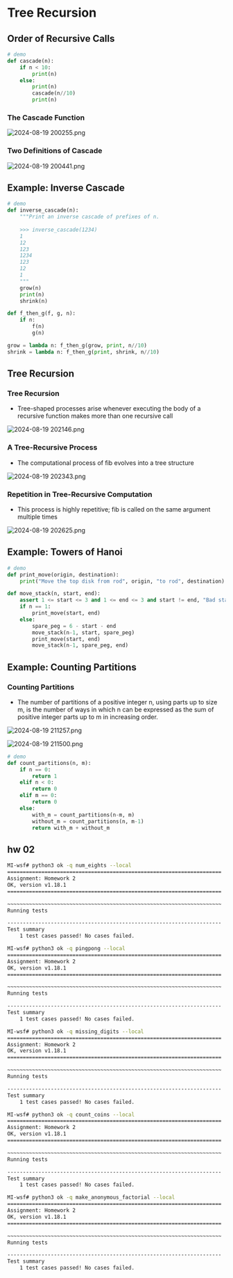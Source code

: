 # Tree Recursion
## Order of Recursive Calls
```py
# demo
def cascade(n):
    if n < 10:
        print(n)
    else:
        print(n)
        cascade(n//10)
        print(n)
```
### The Cascade Function
![ 2024-08-19 200255.png](https://s2.loli.net/2024/08/19/aUmszMQjpvC5Wer.png)
### Two Definitions of Cascade
![ 2024-08-19 200441.png](https://s2.loli.net/2024/08/19/QfOUADuMqR7sT5g.png)
## Example: Inverse Cascade
```py
# demo
def inverse_cascade(n):
    """Print an inverse cascade of prefixes of n.
    
    >>> inverse_cascade(1234)
    1
    12
    123
    1234
    123
    12
    1
    """
    grow(n)
    print(n)
    shrink(n)

def f_then_g(f, g, n):
    if n:
        f(n)
        g(n)

grow = lambda n: f_then_g(grow, print, n//10)
shrink = lambda n: f_then_g(print, shrink, n//10)
```
## Tree Recursion
### Tree Recursion
- Tree-shaped processes arise whenever executing the body of a recursive function makes more than one recursive call

![ 2024-08-19 202146.png](https://s2.loli.net/2024/08/19/HnzrsbwvDQhy8lI.png)
### A Tree-Recursive Process
-  The computational process of fib evolves into a tree structure

![ 2024-08-19 202343.png](https://s2.loli.net/2024/08/19/wnkexzJ2t7XYo4m.png)
### Repetition in Tree-Recursive Computation
-  This process is highly repetitive; fib is called on the same argument multiple times

![ 2024-08-19 202625.png](https://s2.loli.net/2024/08/19/AYNj4Bdefn5xOPT.png)
## Example: Towers of Hanoi
```py
# demo
def print_move(origin, destination):
    print("Move the top disk from rod", origin, "to rod", destination)

def move_stack(n, start, end):
    assert 1 <= start <= 3 and 1 <= end <= 3 and start != end, "Bad start/end"
    if n == 1:
        print_move(start, end)
    else:
        spare_peg = 6 - start - end
        move_stack(n-1, start, spare_peg)
        print_move(start, end)
        move_stack(n-1, spare_peg, end)
```
## Example: Counting Partitions
### Counting Partitions
-  The number of partitions of a positive integer n, using parts up to size m, is the number of ways in which n can be expressed as the sum of positive integer parts up to m in increasing order.
  
![ 2024-08-19 211257.png](https://s2.loli.net/2024/08/19/ObLH9IWBQdTAP4k.png)

![ 2024-08-19 211500.png](https://s2.loli.net/2024/08/19/2XlxI1fkTsWuEcz.png)
```py
# demo
def count_partitions(n, m):
    if n == 0:
        return 1
    elif n < 0:
        return 0
    elif m == 0:
        return 0
    else:
        with_m = count_partitions(n-m, m)
        without_m = count_partitions(n, m-1)
        return with_m + without_m
```
## hw 02
```sh
MI-wsf# python3 ok -q num_eights --local
=====================================================================
Assignment: Homework 2
OK, version v1.18.1
=====================================================================

~~~~~~~~~~~~~~~~~~~~~~~~~~~~~~~~~~~~~~~~~~~~~~~~~~~~~~~~~~~~~~~~~~~~~
Running tests

---------------------------------------------------------------------
Test summary
    1 test cases passed! No cases failed.

MI-wsf# python3 ok -q pingpong --local
=====================================================================
Assignment: Homework 2
OK, version v1.18.1
=====================================================================

~~~~~~~~~~~~~~~~~~~~~~~~~~~~~~~~~~~~~~~~~~~~~~~~~~~~~~~~~~~~~~~~~~~~~
Running tests

---------------------------------------------------------------------
Test summary
    1 test cases passed! No cases failed.

MI-wsf# python3 ok -q missing_digits --local
=====================================================================
Assignment: Homework 2
OK, version v1.18.1
=====================================================================

~~~~~~~~~~~~~~~~~~~~~~~~~~~~~~~~~~~~~~~~~~~~~~~~~~~~~~~~~~~~~~~~~~~~~
Running tests

---------------------------------------------------------------------
Test summary
    1 test cases passed! No cases failed.

MI-wsf# python3 ok -q count_coins --local
=====================================================================
Assignment: Homework 2
OK, version v1.18.1
=====================================================================

~~~~~~~~~~~~~~~~~~~~~~~~~~~~~~~~~~~~~~~~~~~~~~~~~~~~~~~~~~~~~~~~~~~~~
Running tests

---------------------------------------------------------------------
Test summary
    1 test cases passed! No cases failed.

MI-wsf# python3 ok -q make_anonymous_factorial --local
=====================================================================
Assignment: Homework 2
OK, version v1.18.1
=====================================================================

~~~~~~~~~~~~~~~~~~~~~~~~~~~~~~~~~~~~~~~~~~~~~~~~~~~~~~~~~~~~~~~~~~~~~
Running tests

---------------------------------------------------------------------
Test summary
    1 test cases passed! No cases failed.
```